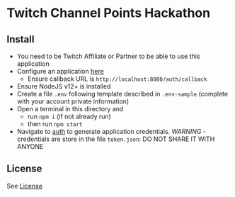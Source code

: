# Twitch Channel Points Hackathon

## Install

- You need to be Twitch Affiliate or Partner to be able to use this application 
- Configure an application [here](https://dev.twitch.tv/console/apps)
  - Ensure callback URL is `http://localhost:8080/auth/callback`
- Ensure NodeJS v12+ is installed
- Create a file `.env` following template described in `.env-sample` (complete with your account private information)
- Open a terminal in this directory and
  - run `npm i` (if not already run)
  - then run `npm start`
- Navigate to [auth](http://localhost:8080/auth) to generate application credentials. *WARNING* - credentials are store in the file `token.json`: DO NOT SHARE IT WITH ANYONE

## License

See [License](LICENSE)